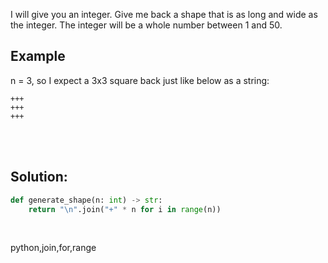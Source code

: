 I will give you an integer. Give me back a shape that is as long and wide as the integer. The integer will be a whole number between 1 and 50.

## Example

n = 3, so I expect a 3x3 square back just like below as a string:

```
+++
+++
+++
```

<br><br>

## Solution:
```py
def generate_shape(n: int) -> str:
    return "\n".join("+" * n for i in range(n))
```

<br>

<tag>python,join,for,range<tag>